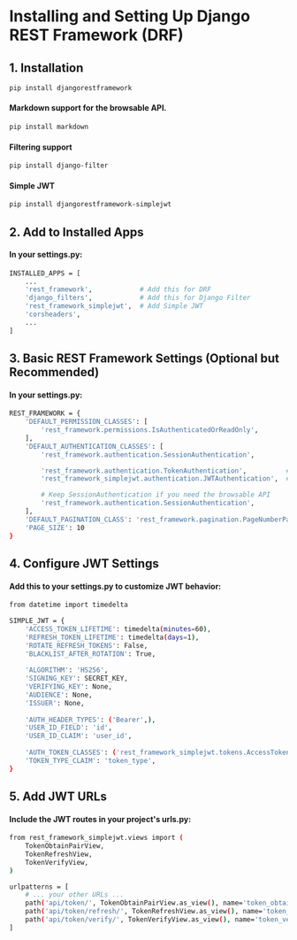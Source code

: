 # Installing and Setting Up Django REST Framework (DRF)

## 1. Installation
```bash
pip install djangorestframework
```

#### Markdown support for the browsable API.
```bash
pip install markdown 
```

#### Filtering support
```bash
pip install django-filter
```

#### Simple JWT
```bash
pip install djangorestframework-simplejwt
```


## 2. Add to Installed Apps
#### In your settings.py:
```bash
INSTALLED_APPS = [
    ...
    'rest_framework',            # Add this for DRF
    'django_filters',            # Add this for Django Filter
    'rest_framework_simplejwt',  # Add Simple JWT
    'corsheaders',
    ...
]
```



## 3. Basic REST Framework Settings (Optional but Recommended)
#### In your settings.py:
```bash
REST_FRAMEWORK = {
    'DEFAULT_PERMISSION_CLASSES': [
        'rest_framework.permissions.IsAuthenticatedOrReadOnly',
    ],
    'DEFAULT_AUTHENTICATION_CLASSES': [
        'rest_framework.authentication.SessionAuthentication',

        'rest_framework.authentication.TokenAuthentication',          # If using token auth
        'rest_framework_simplejwt.authentication.JWTAuthentication',  # If useing Simple JWT Token

        # Keep SessionAuthentication if you need the browsable API
        'rest_framework.authentication.SessionAuthentication',
    ],
    'DEFAULT_PAGINATION_CLASS': 'rest_framework.pagination.PageNumberPagination',
    'PAGE_SIZE': 10
}
```




## 4. Configure JWT Settings
#### Add this to your settings.py to customize JWT behavior:
```bash
from datetime import timedelta

SIMPLE_JWT = {
    'ACCESS_TOKEN_LIFETIME': timedelta(minutes=60),
    'REFRESH_TOKEN_LIFETIME': timedelta(days=1),
    'ROTATE_REFRESH_TOKENS': False,
    'BLACKLIST_AFTER_ROTATION': True,
    
    'ALGORITHM': 'HS256',
    'SIGNING_KEY': SECRET_KEY,
    'VERIFYING_KEY': None,
    'AUDIENCE': None,
    'ISSUER': None,
    
    'AUTH_HEADER_TYPES': ('Bearer',),
    'USER_ID_FIELD': 'id',
    'USER_ID_CLAIM': 'user_id',
    
    'AUTH_TOKEN_CLASSES': ('rest_framework_simplejwt.tokens.AccessToken',),
    'TOKEN_TYPE_CLAIM': 'token_type',
}
```




## 5. Add JWT URLs
#### Include the JWT routes in your project's urls.py:
```bash
from rest_framework_simplejwt.views import (
    TokenObtainPairView,
    TokenRefreshView,
    TokenVerifyView,
)

urlpatterns = [
    # ... your other URLs ...
    path('api/token/', TokenObtainPairView.as_view(), name='token_obtain_pair'),
    path('api/token/refresh/', TokenRefreshView.as_view(), name='token_refresh'),
    path('api/token/verify/', TokenVerifyView.as_view(), name='token_verify'),
]
```